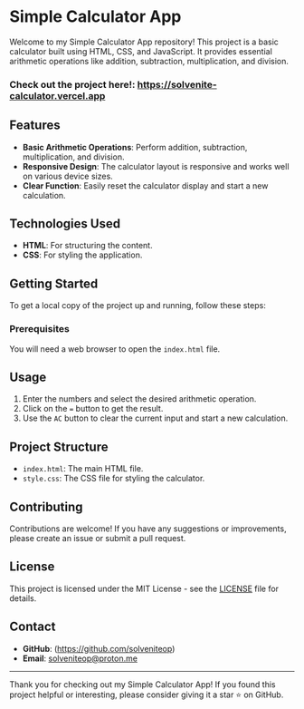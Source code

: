 # Simple Calculator App

Welcome to my Simple Calculator App repository! This project is a basic calculator built using HTML, CSS, and JavaScript. It provides essential arithmetic operations like addition, subtraction, multiplication, and division.

### Check out the project here!: https://solvenite-calculator.vercel.app
## Features

- **Basic Arithmetic Operations**: Perform addition, subtraction, multiplication, and division.
- **Responsive Design**: The calculator layout is responsive and works well on various device sizes.
- **Clear Function**: Easily reset the calculator display and start a new calculation.

## Technologies Used

- **HTML**: For structuring the content.
- **CSS**: For styling the application.

## Getting Started

To get a local copy of the project up and running, follow these steps:

### Prerequisites

You will need a web browser to open the `index.html` file.

## Usage

1. Enter the numbers and select the desired arithmetic operation.
2. Click on the `=` button to get the result.
3. Use the `AC` button to clear the current input and start a new calculation.

## Project Structure

- `index.html`: The main HTML file.
- `style.css`: The CSS file for styling the calculator.


## Contributing

Contributions are welcome! If you have any suggestions or improvements, please create an issue or submit a pull request.

## License

This project is licensed under the MIT License - see the [LICENSE](LICENSE) file for details.

## Contact

- **GitHub**: (https://github.com/solveniteop)
- **Email**: solveniteop@proton.me
---

Thank you for checking out my Simple Calculator App! If you found this project helpful or interesting, please consider giving it a star ⭐ on GitHub.

